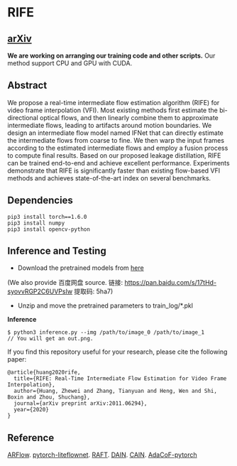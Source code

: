 # RIFE
## [arXiv](https://arxiv.org/abs/2011.06294)
**We are working on arranging our training code and other scripts.** 
Our method support CPU and GPU with CUDA.

## Abstract
We propose a real-time intermediate flow estimation algorithm (RIFE) for video frame interpolation (VFI). Most existing methods first estimate the bi-directional optical flows, and then linearly combine them to approximate intermediate flows, leading to artifacts around motion boundaries. We design an intermediate flow model named IFNet that can directly estimate the intermediate flows from coarse to fine. We then warp the input frames according to the estimated intermediate flows and employ a fusion process to compute final results. Based on our proposed leakage distillation, RIFE can be trained end-to-end and achieve excellent performance. Experiments demonstrate that RIFE is significantly faster than existing flow-based VFI methods and achieves state-of-the-art index on several benchmarks.

## Dependencies
```
pip3 install torch==1.6.0
pip3 install numpy
pip3 install opencv-python
```

## Inference and Testing
* Download the pretrained models from [here](https://drive.google.com/file/d/1c1R7iF-ypN6USo-D2YH_ORtaH3tukSlo/view?usp=sharing)

(We also provide 百度网盘 source. 链接: https://pan.baidu.com/s/17tHd-syovvRGP2C6UVPsIw 提取码: 5ha7)
* Unzip and move the pretrained parameters to train_log/\*.pkl

**Inference**
```
$ python3 inference.py --img /path/to/image_0 /path/to/image_1
// You will get an out.png. 
```

If you find this repository useful for your research, please cite the following paper:
```
@article{huang2020rife,
  title={RIFE: Real-Time Intermediate Flow Estimation for Video Frame Interpolation},
  author={Huang, Zhewei and Zhang, Tianyuan and Heng, Wen and Shi, Boxin and Zhou, Shuchang},
  journal={arXiv preprint arXiv:2011.06294},
  year={2020}
}
```

## Reference
[ARFlow](https://github.com/lliuz/ARFlow). [pytorch-liteflownet](https://github.com/sniklaus/pytorch-liteflownet). [RAFT](https://github.com/princeton-vl/RAFT). [DAIN](https://github.com/baowenbo/DAIN). [CAIN](https://github.com/myungsub/CAIN). [AdaCoF-pytorch](https://github.com/HyeongminLEE/AdaCoF-pytorch)
